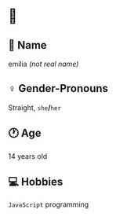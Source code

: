 # 👋

## 🙂 Name

emilia *(not real name)*

## ♀️ Gender-Pronouns

Straight, `she`**/**`her`

## 🕐 Age

14 years old

## 💻 Hobbies

`JavaScript` programming
